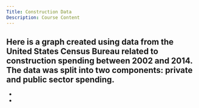 ```yaml
---
Title: Construction Data
Description: Course Content
---
```


Here is a graph created using data from the United States Census Bureau related to construction spending between 2002 and 2014. The data was split into two components: private and public sector spending.
-
-
-
